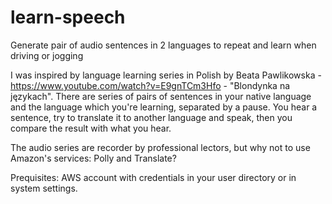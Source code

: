 # learn-speech
Generate pair of audio sentences in 2 languages to repeat and learn when driving or jogging

I was inspired by language learning series in Polish by Beata Pawlikowska - https://www.youtube.com/watch?v=E9gnTCm3Hfo - "Blondynka na językach".
There are series of pairs of sentences in your native language and the language which you're learning, separated by a pause.
You hear a sentence, try to translate it to another language and speak, then you compare the result with what you hear.

The audio series are recorder by professional lectors, but why not to use Amazon's services: Polly and Translate?

Prequisites:
AWS account with credentials in your user directory or in system settings.
